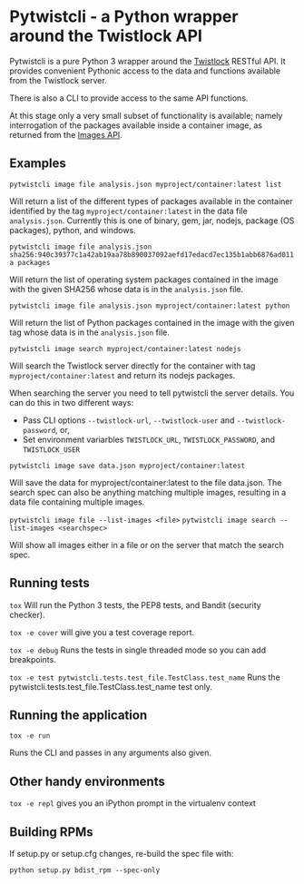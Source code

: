 # Pytwistcli - a Python wrapper around the Twistlock API

Pytwistcli is a pure Python 3 wrapper around the [Twistlock] RESTful API. It
provides convenient Pythonic access to the data and functions available
from the Twistlock server.

There is also a CLI to provide access to the same API functions.

At this stage only a very small subset of functionality is available;
namely interrogation of the packages available inside a container image,
as returned from the [Images API].

[Twistlock]: https://www.twistlock.com/
[Images API]: https://docs.twistlock.com/docs/latest/api/api_reference.html#images_get

## Examples

 `pytwistcli image file analysis.json myproject/container:latest list`

 Will return a list of the different types of packages available in the
 container identified by the tag `myproject/container:latest` in the
 data file `analysis.json`. Currently this is one of binary, gem, jar,
 nodejs, package (OS packages), python, and windows.

 `pytwistcli image file analysis.json sha256:940c39377c1a42ab19aa78b890037092aefd17edacd7ec135b1abb6876ad011a packages`

 Will return the list of operating system packages contained in the
 image with the given SHA256 whose data is in the `analysis.json` file.

 `pytwistcli image file analysis.json myproject/container:latest python`

 Will return the list of Python packages contained in the image with the
 given tag whose data is in the `analysis.json` file.

 `pytwistcli image search myproject/container:latest nodejs`

 Will search the Twistlock server directly for the container with tag `myproject/container:latest` and return its nodejs packages.

When searching the server you need to tell pytwistcli the server
details. You can do this in two different ways:

 - Pass CLI options `--twistlock-url`, `--twistlock-user` and
   `--twistlock-password`, or,
 - Set environment variarbles `TWISTLOCK_URL`, `TWISTLOCK_PASSWORD`, and
   `TWISTLOCK_USER`

 `pytwistcli image save data.json myproject/container:latest`

 Will save the data for myproject/container:latest to the file
 data.json. The search spec can also be anything matching multiple
 images, resulting in a data file containing multiple images.

 `pytwistcli image file --list-images <file>`
 `pytwistcli image search --list-images <searchspec>`

 Will show all images either in a file or on the server that match the
 search spec.


## Running tests
`tox`
Will run the Python 3 tests, the PEP8 tests, and Bandit (security
checker).

`tox -e cover`
will give you a test coverage report.

`tox -e debug`
Runs the tests in single threaded mode so you can add breakpoints.

`tox -e test pytwistcli.tests.test_file.TestClass.test_name`
Runs the pytwistcli.tests.test_file.TestClass.test_name test only.

## Running the application
`tox -e run`

Runs the CLI and passes in any arguments also given.

## Other handy environments
`tox -e repl`
gives you an iPython prompt in the virtualenv context

## Building RPMs
If setup.py or setup.cfg changes, re-build the spec file with:

```
python setup.py bdist_rpm --spec-only
```

